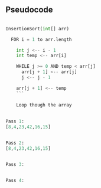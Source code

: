 ## Pseudocode
  
  
  ```python
  
  InsertionSort(int[] arr)

    FOR i = 1 to arr.length

      int j <-- i - 1
      int temp <-- arr[i]

      WHILE j >= 0 AND temp < arr[j]
        arr[j + 1] <-- arr[j]
        j <-- j - 1

      arr[j + 1] <-- temp
      ```
      
      Loop though the array
      
      
Pass 1:
[8,4,23,42,16,15]


Pass 2:
[8,4,23,42,16,15]


Pass 3:


Pass 4:


